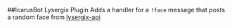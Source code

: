 ##IcarusBot Lysergix Plugin
Adds a handler for a `!face` message that posts a random face from
[lysergix-api](http://github.com/kid-icarus/lysergix-api)
